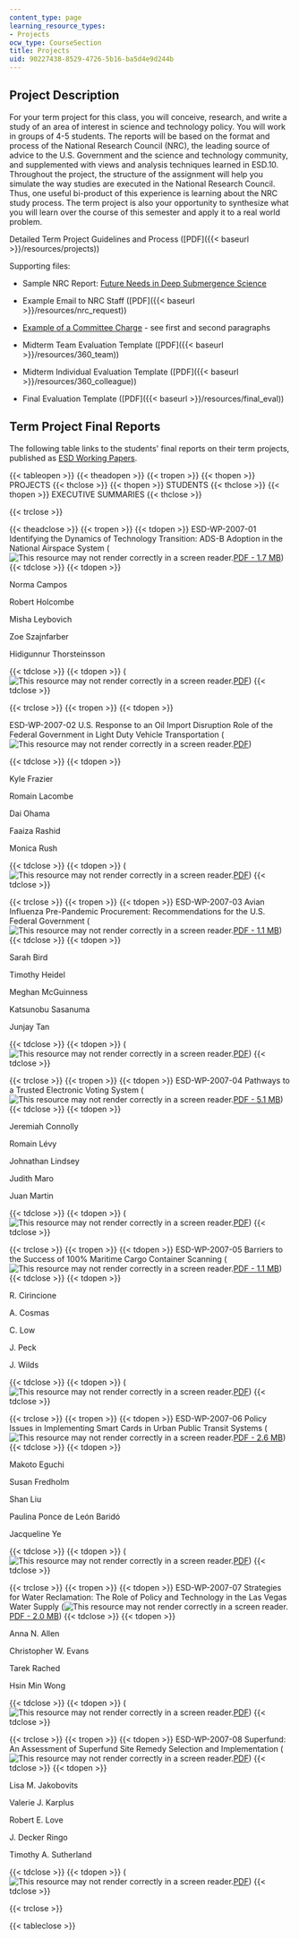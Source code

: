 ```yaml
---
content_type: page
learning_resource_types:
- Projects
ocw_type: CourseSection
title: Projects
uid: 90227438-8529-4726-5b16-ba5d4e9d244b
---
```


Project Description
-------------------

For your term project for this class, you will conceive, research, and write a study of an area of interest in science and technology policy. You will work in groups of 4-5 students. The reports will be based on the format and process of the National Research Council (NRC), the leading source of advice to the U.S. Government and the science and technology community, and supplemented with views and analysis techniques learned in ESD.10. Throughout the project, the structure of the assignment will help you simulate the way studies are executed in the National Research Council. Thus, one useful bi-product of this experience is learning about the NRC study process. The term project is also your opportunity to synthesize what you will learn over the course of this semester and apply it to a real world problem.

Detailed Term Project Guidelines and Process ([PDF]({{< baseurl >}}/resources/projects))

Supporting files:

*   Sample NRC Report: [Future Needs in Deep Submergence Science](http://www.nap.edu/books/0309091144/html/)
    
*   Example Email to NRC Staff ([PDF]({{< baseurl >}}/resources/nrc_request))
    
*   [Example of a Committee Charge](http://books.nap.edu/openbook.php?chapselect=yo&page=2&record_id=10854) - see first and second paragraphs
    
*   Midterm Team Evaluation Template ([PDF]({{< baseurl >}}/resources/360_team))
    
*   Midterm Individual Evaluation Template ([PDF]({{< baseurl >}}/resources/360_colleague))
    
*   Final Evaluation Template ([PDF]({{< baseurl >}}/resources/final_eval))
    

Term Project Final Reports
--------------------------

The following table links to the students' final reports on their term projects, published as [ESD Working Papers](http://esd.mit.edu/WPS/default.htm).

{{< tableopen >}}
{{< theadopen >}}
{{< tropen >}}
{{< thopen >}}
PROJECTS
{{< thclose >}}
{{< thopen >}}
STUDENTS
{{< thclose >}}
{{< thopen >}}
EXECUTIVE SUMMARIES
{{< thclose >}}

{{< trclose >}}

{{< theadclose >}}
{{< tropen >}}
{{< tdopen >}}
ESD-WP-2007-01 Identifying the Dynamics of Technology Transition: ADS-B Adoption in the National Airspace System (![This resource may not render correctly in a screen reader.](/images/inacessible.gif)[PDF - 1.7 MB](http://esd.mit.edu/WPS/2007/esd-wp-2007-01.pdf))
{{< tdclose >}}
{{< tdopen >}}


Norma Campos

Robert Holcombe

Misha Leybovich

Zoe Szajnfarber

Hidigunnur Thorsteinsson


{{< tdclose >}}
{{< tdopen >}}
(![This resource may not render correctly in a screen reader.](/images/inacessible.gif)[PDF](http://esd.mit.edu/WPS/2007/esd-wp-2007-01-exec.pdf))
{{< tdclose >}}

{{< trclose >}}
{{< tropen >}}
{{< tdopen >}}


ESD-WP-2007-02 U.S. Response to an Oil Import Disruption Role of the Federal Government in Light Duty Vehicle Transportation (![This resource may not render correctly in a screen reader.](/images/inacessible.gif)[PDF](http://esd.mit.edu/WPS/2007/esd-wp-2007-02.pdf))


{{< tdclose >}}
{{< tdopen >}}


Kyle Frazier

Romain Lacombe

Dai Ohama

Faaiza Rashid

Monica Rush


{{< tdclose >}}
{{< tdopen >}}
(![This resource may not render correctly in a screen reader.](/images/inacessible.gif)[PDF](http://esd.mit.edu/WPS/2007/esd-wp-2007-02-exec.pdf))
{{< tdclose >}}

{{< trclose >}}
{{< tropen >}}
{{< tdopen >}}
ESD-WP-2007-03 Avian Influenza Pre-Pandemic Procurement: Recommendations for the U.S. Federal Government (![This resource may not render correctly in a screen reader.](/images/inacessible.gif)[PDF - 1.1 MB](http://esd.mit.edu/WPS/2007/esd-wp-2007-03.pdf))
{{< tdclose >}}
{{< tdopen >}}


Sarah Bird

Timothy Heidel

Meghan McGuinness

Katsunobu Sasanuma

Junjay Tan


{{< tdclose >}}
{{< tdopen >}}
(![This resource may not render correctly in a screen reader.](/images/inacessible.gif)[PDF](http://esd.mit.edu/WPS/2007/esd-wp-2007-03-exec.pdf))
{{< tdclose >}}

{{< trclose >}}
{{< tropen >}}
{{< tdopen >}}
ESD-WP-2007-04 Pathways to a Trusted Electronic Voting System (![This resource may not render correctly in a screen reader.](/images/inacessible.gif)[PDF - 5.1 MB](http://esd.mit.edu/WPS/2007/esd-wp-2007-04.pdf))
{{< tdclose >}}
{{< tdopen >}}


Jeremiah Connolly

Romain Lévy

Johnathan Lindsey

Judith Maro

Juan Martin


{{< tdclose >}}
{{< tdopen >}}
(![This resource may not render correctly in a screen reader.](/images/inacessible.gif)[PDF](http://esd.mit.edu/WPS/2007/esd-wp-2007-04-exec.pdf))
{{< tdclose >}}

{{< trclose >}}
{{< tropen >}}
{{< tdopen >}}
ESD-WP-2007-05 Barriers to the Success of 100% Maritime Cargo Container Scanning (![This resource may not render correctly in a screen reader.](/images/inacessible.gif)[PDF - 1.1 MB](http://esd.mit.edu/WPS/2007/esd-wp-2007-05.pdf))
{{< tdclose >}}
{{< tdopen >}}


R. Cirincione

A. Cosmas

C. Low

J. Peck

J. Wilds


{{< tdclose >}}
{{< tdopen >}}
(![This resource may not render correctly in a screen reader.](/images/inacessible.gif)[PDF](http://esd.mit.edu/WPS/2007/esd-wp-2007-05-exec.pdf))
{{< tdclose >}}

{{< trclose >}}
{{< tropen >}}
{{< tdopen >}}
ESD-WP-2007-06 Policy Issues in Implementing Smart Cards in Urban Public Transit Systems (![This resource may not render correctly in a screen reader.](/images/inacessible.gif)[PDF - 2.6 MB](http://esd.mit.edu/WPS/2007/esd-wp-2007-06.pdf))
{{< tdclose >}}
{{< tdopen >}}


Makoto Eguchi

Susan Fredholm

Shan Liu

Paulina Ponce de León Baridó

Jacqueline Ye


{{< tdclose >}}
{{< tdopen >}}
(![This resource may not render correctly in a screen reader.](/images/inacessible.gif)[PDF](http://esd.mit.edu/WPS/2007/esd-wp-2007-06-exec.pdf))
{{< tdclose >}}

{{< trclose >}}
{{< tropen >}}
{{< tdopen >}}
ESD-WP-2007-07 Strategies for Water Reclamation: The Role of Policy and Technology in the Las Vegas Water Supply (![This resource may not render correctly in a screen reader.](/images/inacessible.gif)[PDF - 2.0 MB](http://esd.mit.edu/WPS/2007/esd-wp-2007-07.pdf))
{{< tdclose >}}
{{< tdopen >}}


Anna N. Allen

Christopher W. Evans

Tarek Rached

Hsin Min Wong


{{< tdclose >}}
{{< tdopen >}}
(![This resource may not render correctly in a screen reader.](/images/inacessible.gif)[PDF](http://esd.mit.edu/WPS/2007/esd-wp-2007-07-exec.pdf))
{{< tdclose >}}

{{< trclose >}}
{{< tropen >}}
{{< tdopen >}}
ESD-WP-2007-08 Superfund: An Assessment of Superfund Site Remedy Selection and Implementation (![This resource may not render correctly in a screen reader.](/images/inacessible.gif)[PDF](http://esd.mit.edu/WPS/2007/esd-wp-2007-08.pdf))
{{< tdclose >}}
{{< tdopen >}}


Lisa M. Jakobovits

Valerie J. Karplus

Robert E. Love

J. Decker Ringo

Timothy A. Sutherland


{{< tdclose >}}
{{< tdopen >}}
(![This resource may not render correctly in a screen reader.](/images/inacessible.gif)[PDF](http://esd.mit.edu/WPS/2007/esd-wp-2007-08-exec.pdf))
{{< tdclose >}}

{{< trclose >}}

{{< tableclose >}}